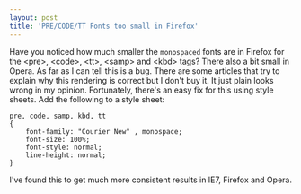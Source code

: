 ```yaml
---
layout: post
title: 'PRE/CODE/TT Fonts too small in Firefox'
---
```

Have you noticed how much smaller the `monospaced` fonts are in Firefox for the &lt;pre&gt;, &lt;code&gt;, &lt;tt&gt;, &lt;samp&gt; and &lt;kbd&gt; tags? There also a bit small in Opera. As far as I can tell this is a bug. There are some articles that try to explain why this rendering is correct but I don't buy it. It just plain looks wrong in my opinion. Fortunately, there's an easy fix for this using style sheets. Add the following to a style sheet:

    pre, code, samp, kbd, tt   
    {  
        font-family: "Courier New" , monospace;  
        font-size: 100%;  
        font-style: normal;  
        line-height: normal;  
    }

I've found this to get much more consistent results in IE7, Firefox and Opera.
